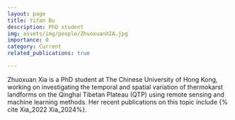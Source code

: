 ```yaml
---
layout: page
title: Yifan Bu
description: PhD student 
img: assets/img/people/ZhuoxuanXIA.jpg
importance: 0
category: Current
related_publications: true

---
```

Zhuoxuan Xia is a PhD student at The Chinese University of Hong Kong, working on investigating the temporal and spatial variation of thermokarst landforms on the Qinghai Tibetan Plateau (QTP) using remote sensing and machine learning methods. Her recent publications on this topic include {% cite Xia_2022 Xia_2024%}.
